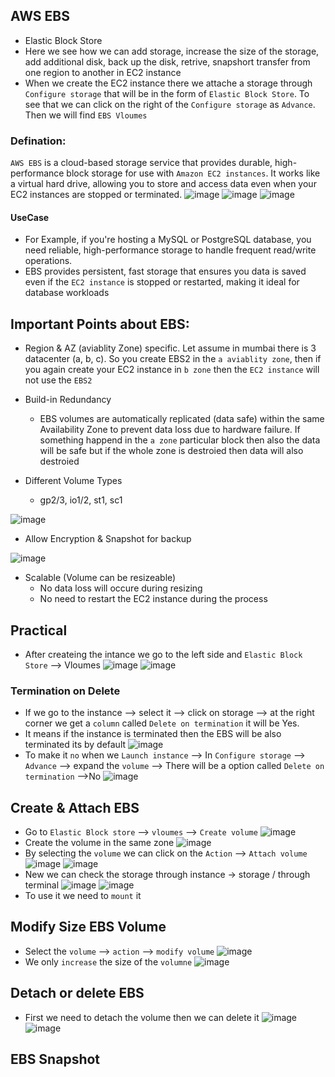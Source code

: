 ## AWS EBS
- Elastic Block Store
- Here we see how we can add storage, increase the size of the storage, add additional disk, back up the disk, retrive, snapshort transfer from one region to another in EC2 instance
- When we create the EC2 instance there we attache a storage through `Configure storage` that will be in the form of `Elastic Block Store`. To see that we can click on the right of the `Configure storage` as `Advance`. Then we will find `EBS Vloumes`

### Defination:
`AWS EBS` is a cloud-based storage service that provides durable, high-performance block storage for use with `Amazon EC2 instances`. It works like a virtual hard drive, allowing you to store and access data even when your EC2 instances are stopped or terminated.
![image](https://github.com/user-attachments/assets/8aab25f8-ac2c-4da1-a34e-b64f6bf61984)
![image](https://github.com/user-attachments/assets/e951bf11-3fb7-4633-a505-2b1f845eade1)
![image](https://github.com/user-attachments/assets/afb29cc6-c6e5-4380-b568-ee18989862a1)

#### UseCase
- For Example, if you're hosting a MySQL or PostgreSQL database, you need reliable, high-performance storage to handle frequent read/write operations.
- EBS provides persistent, fast storage that ensures you data is saved even if the `EC2 instance` is stopped or restarted, making it ideal for database workloads

## Important Points about EBS:
- Region & AZ (aviablity Zone) specific. Let assume in mumbai there is 3 datacenter (a, b, c). So you create EBS2 in the `a aviablity zone`, then if you again create your EC2 instance in `b zone` then the `EC2 instance` will not use the `EBS2`
- Build-in Redundancy
  - EBS volumes are automatically replicated (data safe) within the same Availability Zone to prevent data loss due to hardware failure. If something happend in the `a zone` particular block then also the data will be safe but if the whole zone is destroied then data will also destroied 
 
- Different Volume Types
  - gp2/3, io1/2, st1, sc1

![image](https://github.com/user-attachments/assets/69cabfd8-47d8-460e-a3b4-4315a3dd29e1) 

- Allow Encryption & Snapshot for backup

![image](https://github.com/user-attachments/assets/b34c723b-1b65-4628-9d01-36d4015ab4e8)
- Scalable (Volume can be resizeable)
  - No data loss will occure during resizing
  - No need to restart the EC2 instance during the process

## Practical
- After createing the intance we go to the left side and `Elastic Block Store` --> Vloumes
![image](https://github.com/user-attachments/assets/def936bb-04f3-42fb-af8e-e2bbc1818111)
![image](https://github.com/user-attachments/assets/6dcfae41-baa9-4223-ad07-d7ca5fcca75d)

### Termination on Delete
- If we go to the instance --> select it --> click on storage --> at the right corner we get a `column` called `Delete on termination` it will be Yes.
- It means if the instance is terminated then the EBS will be also terminated its by default
![image](https://github.com/user-attachments/assets/5723cb30-1a6e-4f97-9516-6c7f27e15e2e)
- To make it `no` when we `Launch instance` --> In `Configure storage` --> `Advance` --> expand the `volume` --> There will be a option called `Delete on termination` -->No
![image](https://github.com/user-attachments/assets/bdff5063-e8b8-4fe3-b45b-b066448a0f90)

## Create & Attach EBS
- Go to `Elastic Block store` --> `vloumes` --> `Create volume`
![image](https://github.com/user-attachments/assets/65d29ce6-15ec-49ac-afc2-31a53f6bc5a7)
- Create the volume in the same zone
![image](https://github.com/user-attachments/assets/4a640fcd-2113-4d5b-bbbf-21fc9a0ec501)
- By selecting the `volume` we can click on the `Action` --> `Attach volume`
![image](https://github.com/user-attachments/assets/e384edfd-c50d-4b2a-aa8d-23f9f047c76b)
![image](https://github.com/user-attachments/assets/a81a7088-a639-4ed6-b0d1-1a64ae8900d0)
- New we can check the storage through instance -> storage / through terminal
![image](https://github.com/user-attachments/assets/b31632c1-96cb-44f3-a13f-e49e1eae526d)
![image](https://github.com/user-attachments/assets/60e168fa-c4d2-4870-8f40-dcd5b2257b6e)
- To use it we need to `mount` it

## Modify Size EBS Volume
- Select the `volume` --> `action` --> `modify volume`
![image](https://github.com/user-attachments/assets/0ebe852f-8a84-41f2-b74f-5736f1b12413)
- We only `increase` the size of the `volumne`
![image](https://github.com/user-attachments/assets/08bdabf3-fba7-4886-a337-5465068c15dd)

## Detach or delete EBS
- First we need to detach the volume then we can delete it
![image](https://github.com/user-attachments/assets/70f34ee6-889a-497a-86b3-ed8004b1a62f)
![image](https://github.com/user-attachments/assets/cd75f20a-04cf-4207-aa25-eca7f3a5a2db)

## EBS Snapshot











































